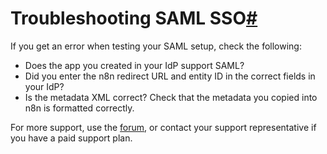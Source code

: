 [](https://github.com/n8n-io/n8n-docs/edit/main/docs/user-management/saml/troubleshooting.md "Edit this page")

# Troubleshooting SAML SSO[#](#troubleshooting-saml-sso "Permanent link")

If you get an error when testing your SAML setup, check the following:

*   Does the app you created in your IdP support SAML?
*   Did you enter the n8n redirect URL and entity ID in the correct fields in your IdP?
*   Is the metadata XML correct? Check that the metadata you copied into n8n is formatted correctly.

For more support, use the [forum](https://community.n8n.io/), or contact your support representative if you have a paid support plan.